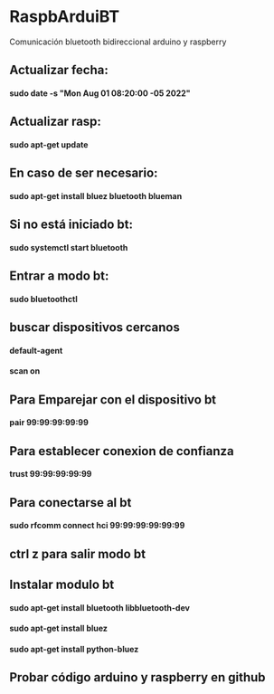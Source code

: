 # RaspbArduiBT
Comunicación bluetooth bidireccional arduino y raspberry 


## Actualizar fecha:
#### sudo date -s "Mon Aug 01 08:20:00 -05 2022"
## Actualizar rasp:
#### sudo apt-get update

## En caso de ser necesario:
#### sudo apt-get install bluez bluetooth blueman
## Si no está iniciado bt:
#### sudo systemctl start bluetooth
## Entrar a modo bt:
#### sudo bluetoothctl  
## buscar dispositivos cercanos
#### default-agent
#### scan on
## Para Emparejar con el dispositivo bt
#### pair 99:99:99:99:99
## Para establecer conexion de confianza
#### trust 99:99:99:99:99
## Para conectarse al bt 
#### sudo rfcomm connect hci 99:99:99:99:99:99
## ctrl z para salir modo bt
## Instalar modulo bt
#### sudo apt-get install bluetooth libbluetooth-dev
#### sudo apt-get install bluez
#### sudo apt-get install python-bluez
## Probar código arduino y raspberry en github

